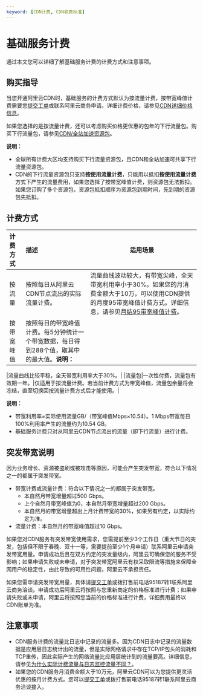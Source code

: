 ```yaml
---
keyword: [CDN计费, CDN收费标准]
---
```


# 基础服务计费

通过本文您可以详细了解基础服务计费的计费方式和注意事项。

## 购买指导

当您开通阿里云CDN时，基础服务的计费方式默认为按流量计费，按带宽峰值计费需要您[提交工单](https://selfservice.console.aliyun.com/ticket/createIndex)或联系阿里云商务申请。详细计费价格，请参见[CDN详细价格信息](https://www.aliyun.com/price/product?spm=a2c4g.11186623.2.10.1b444ee22Dxy8y#/cdn/detail)。

如果您选择的是按流量计费，还可以考虑购买价格更优惠的包年的下行流量包。购买下行流量包，请参见[CDN/全站加速资源包](https://common-buy.aliyun.com/?commodityCode=dcdnpaybag#/buy)。

**说明：**

-   全球所有计费大区均支持购买下行流量资源包，且CDN和全站加速可共享下行流量资源包。
-   CDN的下行流量资源包只支持**按使用流量计费**，只能用以抵扣**按使用流量计费**方式下产生的流量费用，如果您选择了按带宽峰值计费，则资源包无法抵扣。如果您订购了多个资源包，资源包抵扣顺序为资源包到期时间，先到期的资源包先抵扣。

## 计费方式

|计费方式|描述|适用场景|
|:---|:-|----|
|按流量|按照每日从阿里云CDN节点流出的实际流量计费。|流量曲线波动较大，有带宽尖峰，全天带宽利用率小于30%。如果您的月消费金额大于10万，可以使用CDN提供的月度95带宽峰值计费方式。详细信息，请参见[月结95带宽峰值计费](/cn.zh-CN/产品定价/计费方式/月结95带宽峰值计费.md)。|
|按带宽峰值|按照每日的带宽峰值计费。每5分钟统计一个带宽数据，每日得到288个值，取其中的最大值。**说明：**

|流量曲线比较平稳，全天带宽利用率大于30%。|
|流量包|一次性付费，流量包有效期一年。|仅适用于按流量计费。若当前计费方式为带宽峰值，流量包余量将会冻结，直至切换回按流量计费方式后才能使用。|

**说明：**

-   带宽利用率=实际使用流量GB/（带宽峰值Mbps×10.54）。1 Mbps带宽每日100%利用率产生的流量约为10.54 GB。
-   基础服务计费只对从阿里云CDN节点流出的流量（即下行流量）进行计费。

## 突发带宽说明

因为业务增长、资源被盗刷或被攻击等原因，可能会产生突发带宽，符合以下情况之一的都属于突发带宽。

-   带宽计费或流量计费：符合以下情况之一的都属于突发带宽。
    -   本自然月带宽增量超过500 Gbps。
    -   上个自然月带宽峰值为0，本自然月带宽增量超过200 Gbps。
    -   本自然月的带宽增量超出上月计费带宽的30%，如果另有约定，以实际约定为准。
-   流量计费：本自然月的带宽峰值超过10 Gbps。

如果您对CDN服务有突发带宽使用需求，您需提前至少3个工作日（重大节日的突发，包括但不限于春晚、双十一等，需要提前至少1个月申请）联系阿里云申请突发带宽用量。申请成功后且在双方约定的突发量级内，阿里云可确保您的服务不受影响；如果申请失败或未申请，对于突发带宽阿里云有权采取限流等措施来保障全网用户的稳定性，由此导致的可用性问题，阿里云不承担责任。

如果您需申请突发带宽用量，具体请[提交工单](https://selfservice.console.aliyun.com/ticket/createIndex)或拨打售前电话95187转1联系阿里云商务洽谈。申请成功后阿里云将按照与您重新商定的价格标准进行计费；如果申请失败或未申请，阿里云将按照您当前的价格标准进行计费，详细费用最终以CDN账单为准。

## 注意事项

-   CDN服务计费的流量比日志中记录的流量多。因为CDN日志中记录的流量数据是应用层日志统计出的流量，但是实际网络请求中存在TCP/IP包头的消耗和TCP重传，因此实际产生的网络流量比应用层统计到的流量要高。详细信息，请参见[为什么实际计费流量与日志监控流量不同？]()。
-   如果您的CDN服务月消费金额大于10万元，阿里云CDN可以为您提供更灵活优惠的按月计费方式。您可以[提交工单](https://selfservice.console.aliyun.com/ticket/createIndex)或拨打售前电话95187转1联系阿里云商务洽谈接入。

